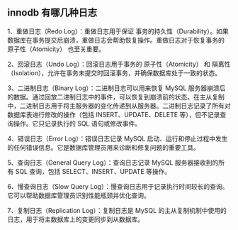 ## innodb 有哪几种日志
1、重做日志（Redo Log）：重做日志用于保证 事务的持久性（Durability）。如果数据库在事务提交后崩溃，重做日志会帮助恢复操作。重做日志对于恢复事务的 原子性（Atomicity） 也至关重要。

2、回滚日志（Undo Log）：回滚日志用于事务的 原子性（Atomicity） 和 隔离性（Isolation），允许在事务未提交时回滚事务，并确保数据库处于一致的状态。

3、二进制日志（Binary Log）：二进制日志可以用来恢复 MySQL 服务器崩溃后的数据。通过回放二进制日志中的事件，可以恢复到崩溃前的状态。在主从复制中，二进制日志用于将主服务器的变化传递到从服务器。二进制日志记录了所有对数据库表进行修改的操作（包括 INSERT、UPDATE、DELETE 等），但不记录查询操作。它只记录执行的 SQL 语句或修改事件。

4、错误日志（Error Log）：错误日志记录 MySQL 启动、运行和停止过程中发生的任何错误信息。它是数据库管理员用来诊断和修复问题的重要工具。

5、查询日志（General Query Log）：查询日志记录 MySQL 服务器接收到的所有 SQL 查询，包括 SELECT、INSERT、UPDATE 等操作。

6、慢查询日志（Slow Query Log）：慢查询日志用于记录执行时间较长的查询。它可以帮助数据库管理员识别性能瓶颈并优化查询。

7、复制日志（Replication Log）：复制日志是 MySQL 的主从复制机制中使用的日志，用于将主数据库上的变更同步到从数据库。
